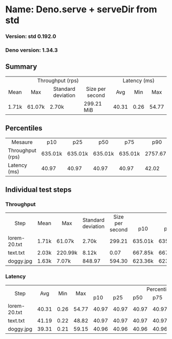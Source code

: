 # Name: Deno.serve + serveDir from std 
  
  ### Version: std 0.192.0
  ### Deno version: 1.34.3

## Summary
<table>
<tr>
    <td align="center" colspan="4">Throughput (rps)</td>
    <td align="center" colspan="3">Latency (ms)</td>
</tr>
<tr>
    <td align="center">Mean</td>
    <td align="center">Max</td>
    <td align="center">Standard deviation</td>
    <td align="center">Size per second</td>
    <td align="center">Avg</td>
    <td align="center">Min</td>
    <td align="center">Max</td>
</tr>
<tr>
    <td>1.71k</td>
    <td>61.07k</td>
    <td>2.70k</td>
    <td>299.21 MiB</td>
    <td>40.31</td>
    <td>0.26</td>
    <td>54.77</td>
</tr>
</table>

## Percentiles

<table>
<tr>
  <td align="center">Mesaure</td>
  <td align="center">p10</td>
  <td align="center">p25</td>
  <td align="center">p50</td>
  <td align="center">p75</td>
  <td align="center">p90</td>
  <td align="center">p95</td>
  <td align="center">p99</td>
</tr>
<tr>
  <td>Throughput (rps)</td>
  <td>635.01k</td>
  <td>635.01k</td>
  <td>635.01k</td>
  <td>635.01k</td>
  <td>2757.67k</td>
  <td>3256.34k</td>
  <td>5026.85k</td>
</tr>
<tr>
  <td>Latency (ms)</td>
  <td>40.97</td>
  <td>40.97</td>
  <td>40.97</td>
  <td>40.97</td>
  <td>42.02</td>
  <td>42.12</td>
  <td>43.02</td>
</tr>
</table>

## Individual test steps

### Throughput

<table>
<tr>
  <td align="center" rowspan="2">Step</td>
  <td align="center" rowspan="2">Mean</td>
  <td align="center" rowspan="2">Max</td>
  <td align="center" rowspan="2">Standard deviation</td>
  <td align="center" rowspan="2">Size per second</td>
  <td align="center" colspan="7">Percentiles</td>
</tr>
<tr>
  <!-- still Step -->
  <!-- still Mean -->
  <!-- still Max -->
  <!-- still Standard deviation -->
  <!-- still Size per second -->
  <td align="center">p10</td>
  <td align="center">p25</td>
  <td align="center">p50</td>
  <td align="center">p75</td>
  <td align="center">p90</td>
  <td align="center">p95</td>
  <td align="center">p99</td>
</tr>
<tr>
  <td>lorem-20.txt</td>
  <td>1.71k</td>
  <td>61.07k</td>
  <td>2.70k</td>
  <td>299.21</td>
  <td>635.01k</td>
  <td>635.01k</td>
  <td>635.01k</td>
  <td>635.01k</td>
  <td>2757.67k</td>
  <td>3256.34k</td>
  <td>5026.85k</td>
</tr><tr>
  <td>text.txt</td>
  <td>2.03k</td>
  <td>220.99k</td>
  <td>8.12k</td>
  <td>0.07</td>
  <td>667.85k</td>
  <td>667.85k</td>
  <td>667.85k</td>
  <td>667.85k</td>
  <td>2708.88k</td>
  <td>3334.05k</td>
  <td>6996.32k</td>
</tr><tr>
  <td>doggy.jpg</td>
  <td>1.63k</td>
  <td>7.07k</td>
  <td>848.97</td>
  <td>594.30</td>
  <td>623.36k</td>
  <td>623.36k</td>
  <td>623.36k</td>
  <td>623.36k</td>
  <td>2660.04k</td>
  <td>3095.63k</td>
  <td>4274.40k</td>
</tr></table>

### Latency

<table>
<tr>
  <td align="center" rowspan="2">Step</td>
  <td align="center" rowspan="2">Avg</td>
  <td align="center" rowspan="2">Min</td>
  <td align="center" rowspan="2">Max</td>
  <td align="center" colspan="7">Percentiles</td>
</tr>
<tr>
  <!-- still Avg -->
  <!-- still Min -->
  <!-- still Max -->
  <td>p10</td>
  <td>p25</td>
  <td>p50</td>
  <td>p75</td>
  <td>p90</td>
  <td>p95</td>
  <td>p99</td>
</tr>
<tr>
  <td>lorem-20.txt</td>
  <td>40.31</td>
  <td>0.26</td>
  <td>54.77</td>
  <td>40.97</td>
  <td>40.97</td>
  <td>40.97</td>
  <td>40.97</td>
  <td>42.02</td>
  <td>42.12</td>
  <td>43.02</td>
</tr><tr>
  <td>text.txt</td>
  <td>41.19</td>
  <td>0.22</td>
  <td>48.82</td>
  <td>40.97</td>
  <td>40.97</td>
  <td>40.97</td>
  <td>40.97</td>
  <td>42.01</td>
  <td>42.03</td>
  <td>42.98</td>
</tr><tr>
  <td>doggy.jpg</td>
  <td>39.31</td>
  <td>0.21</td>
  <td>59.15</td>
  <td>40.96</td>
  <td>40.96</td>
  <td>40.96</td>
  <td>40.96</td>
  <td>42.02</td>
  <td>42.20</td>
  <td>43.02</td>
</tr></table>